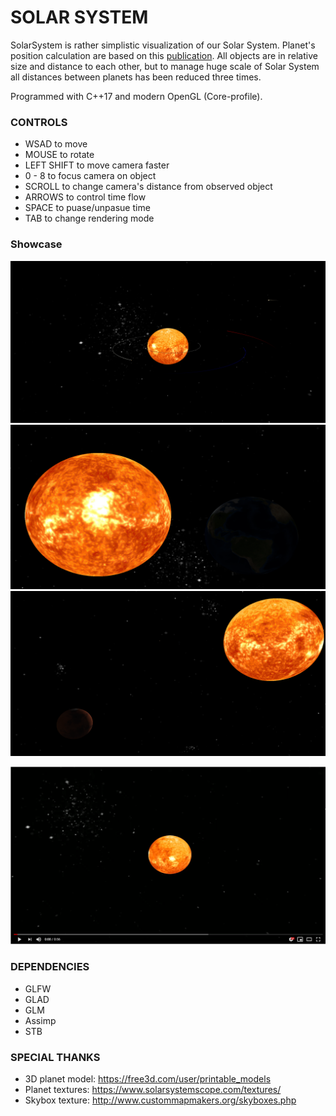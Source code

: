 # SOLAR SYSTEM
SolarSystem is rather simplistic visualization of our Solar System.
Planet's position calculation are based on this [publication](https://stjarnhimlen.se/comp/ppcomp.html).
All objects are in relative size and distance to each other, but to manage huge scale of Solar System all distances between planets has been reduced three times.

Programmed with C++17 and modern OpenGL (Core-profile).


### CONTROLS 
* WSAD to move
* MOUSE to rotate
* LEFT SHIFT to move camera faster
* 0 - 8 to focus camera on object
* SCROLL to change camera's distance from observed object
* ARROWS to control time flow
* SPACE to puase/unpasue time
* TAB to change rendering mode


### Showcase
![Alt text](Photo1.png?raw=true "Solar System")
![Alt text](Photo2.png?raw=true "Earth")
![Alt text](Photo3.png?raw=true "Planets")


[![Watch the video](Thumbnail.png)](https://www.youtube.com/watch?v=wo0ZCWmGqlg)


### DEPENDENCIES
* GLFW
* GLAD
* GLM
* Assimp
* STB


### SPECIAL THANKS
* 3D planet model: https://free3d.com/user/printable_models
* Planet textures: https://www.solarsystemscope.com/textures/
* Skybox texture: http://www.custommapmakers.org/skyboxes.php
